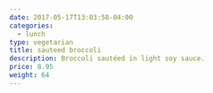 ```yaml
---
date: 2017-05-17T13:03:58-04:00
categories:
  - lunch
type: vegetarian
title: sauteed broccoli
description: Broccoli sautéed in light soy sauce.
price: 8.95
weight: 64
---
```

